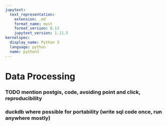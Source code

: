 ```yaml
---
jupytext:
  text_representation:
    extension: .md
    format_name: myst
    format_version: 0.13
    jupytext_version: 1.11.5
kernelspec:
  display_name: Python 3
  language: python
  name: python3
---
```


# Data Processing

### TODO mention postgis, code, avoiding point and click, reproducibility
### duckdb where possible for portability (write sql code once, run anywhere mostly)
